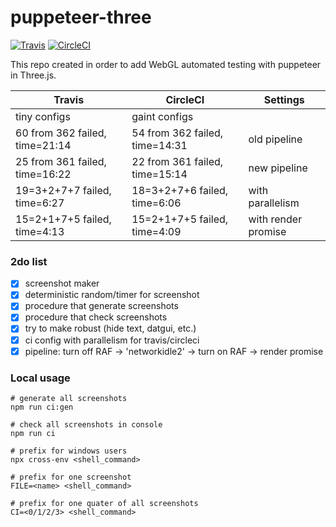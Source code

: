 # puppeteer-three
[![Travis](https://travis-ci.org/munrocket/puppeteer-three.svg?branch=master)](https://travis-ci.org/munrocket/puppeteer-three)
[![CircleCI](https://circleci.com/gh/munrocket/puppeteer-three.svg?style=svg)](https://circleci.com/gh/munrocket/puppeteer-three)

This repo created in order to add WebGL automated testing with puppeteer in Three.js.

|           Travis                        |            CircleCI                     |         Settings         |
|-----------------------------------------|-----------------------------------------|--------------------------|
| tiny configs                            | gaint configs                           |                          |
| 60 from 362 failed, time=21:14          | 54 from 362 failed, time=14:31          | old pipeline             |
| 25 from 361 failed, time=16:22          | 22 from 361 failed, time=15:14          | new pipeline             |
| 19=3+2+7+7 failed, time=6:27            | 18=3+2+7+6 failed, time=6:06            | with parallelism         |
| 15=2+1+7+5 failed, time=4:13            | 15=2+1+7+5 failed, time=4:09            | with render promise      |

### 2do list
- [x] screenshot maker
- [x] deterministic random/timer for screenshot
- [x] procedure that generate screenshots
- [x] procedure that check screenshots
- [x] try to make robust (hide text, datgui, etc.)
- [x] ci config with parallelism for travis/circleci
- [x] pipeline: turn off RAF -> 'networkidle2' -> turn on RAF -> render promise

### Local usage
```shell
# generate all screenshots
npm run ci:gen

# check all screenshots in console
npm run ci

# prefix for windows users
npx cross-env <shell_command>

# prefix for one screenshot
FILE=<name> <shell_command>

# prefix for one quater of all screenshots
CI=<0/1/2/3> <shell_command>
```